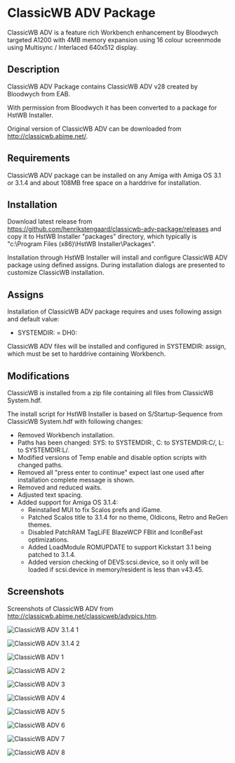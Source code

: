 # ClassicWB ADV Package

ClassicWB ADV is a feature rich Workbench enhancement by Bloodwych targeted A1200 with 4MB memory expansion using 16 colour screenmode using Multisync / Interlaced 640x512 display.

## Description

ClassicWB ADV Package contains ClassicWB ADV v28 created by Bloodwych from EAB.

With permission from Bloodwych it has been converted to a package for HstWB Installer.

Original version of ClassicWB ADV can be downloaded from http://classicwb.abime.net/.

## Requirements

ClassicWB ADV package can be installed on any Amiga with Amiga OS 3.1 or 3.1.4 and about 108MB free space on a harddrive for installation.

## Installation

Download latest release from https://github.com/henrikstengaard/classicwb-adv-package/releases and copy it to HstWB Installer "packages" directory, which typically is "c:\Program Files (x86)\HstWB Installer\Packages".

Installation through HstWB Installer will install and configure ClassicWB ADV package using defined assigns.
During installation dialogs are presented to customize ClassicWB installation.

## Assigns

Installation of ClassicWB ADV package requires and uses following assign and default value:

- SYSTEMDIR: = DH0:

ClassicWB ADV files will be installed and configured in SYSTEMDIR: assign, which must be set to harddrive containing Workbench.

## Modifications

ClassicWB is installed from a zip file containing all files from ClassicWB System.hdf.

The install script for HstWB Installer is based on S/Startup-Sequence from ClassicWB System.hdf with following changes:

- Removed Workbench installation.
- Paths has been changed: SYS: to SYSTEMDIR:, C: to SYSTEMDIR:C/, L: to SYSTEMDIR:L/.
- Modified versions of Temp enable and disable option scripts with changed paths.
- Removed all "press enter to continue" expect last one used after installation complete message is shown.
- Removed and reduced waits.
- Adjusted text spacing.
- Added support for Amiga OS 3.1.4:
  - Reinstalled MUI to fix Scalos prefs and iGame.
  - Patched Scalos title to 3.1.4 for no theme, Oldicons, Retro and ReGen themes.
  - Disabled PatchRAM TagLiFE BlazeWCP FBlit and IconBeFast optimizations.
  - Added LoadModule ROMUPDATE to support Kickstart 3.1 being patched to 3.1.4.
  - Added version checking of DEVS:scsi.device, so it only will be loaded if scsi.device in memory/resident is less than v43.45.

## Screenshots

Screenshots of ClassicWB ADV from http://classicwb.abime.net/classicweb/advpics.htm.

![ClassicWB ADV 3.1.4 1](screenshots/classicwb_adv_3.1.4_1.png?raw=true)

![ClassicWB ADV 3.1.4 2](screenshots/classicwb_adv_3.1.4_2.png?raw=true)

![ClassicWB ADV 1](screenshots/classicwb_adv1.png?raw=true)

![ClassicWB ADV 2](screenshots/classicwb_adv2.png?raw=true)

![ClassicWB ADV 3](screenshots/classicwb_adv3.png?raw=true)

![ClassicWB ADV 4](screenshots/classicwb_adv4.png?raw=true)

![ClassicWB ADV 5](screenshots/classicwb_adv5.png?raw=true)

![ClassicWB ADV 6](screenshots/classicwb_adv6.png?raw=true)

![ClassicWB ADV 7](screenshots/classicwb_adv7.png?raw=true)

![ClassicWB ADV 8](screenshots/classicwb_adv8.png?raw=true)